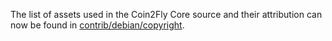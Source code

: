 The list of assets used in the Coin2Fly Core source and their attribution can now be found in [contrib/debian/copyright](../contrib/debian/copyright).
